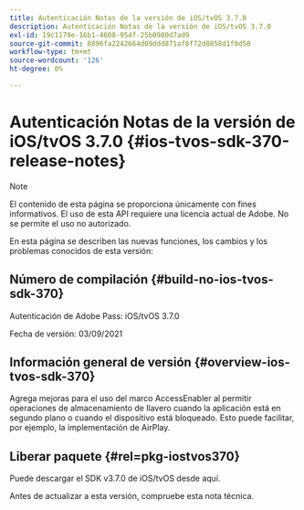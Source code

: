 ```yaml
---
title: Autenticación Notas de la versión de iOS/tvOS 3.7.0
description: Autenticación Notas de la versión de iOS/tvOS 3.7.0
exl-id: 19c1179e-16b1-4608-954f-25b0980d7ad9
source-git-commit: 8896fa2242664d09ddd871af8f72d8858d1f0d50
workflow-type: tm+mt
source-wordcount: '126'
ht-degree: 0%

---
```


# Autenticación Notas de la versión de iOS/tvOS 3.7.0 {#ios-tvos-sdk-370-release-notes}

>[!NOTE]
>
>El contenido de esta página se proporciona únicamente con fines informativos. El uso de esta API requiere una licencia actual de Adobe. No se permite el uso no autorizado.

En esta página se describen las nuevas funciones, los cambios y los problemas conocidos de esta versión:

## Número de compilación {#build-no-ios-tvos-sdk-370}

Autenticación de Adobe Pass: iOS/tvOS 3.7.0

Fecha de versión: 03/09/2021



## Información general de versión {#overview-ios-tvos-sdk-370}

Agrega mejoras para el uso del marco AccessEnabler al permitir operaciones de almacenamiento de llavero cuando la aplicación está en segundo plano o cuando el dispositivo está bloqueado. Esto puede facilitar, por ejemplo, la implementación de AirPlay.

## Liberar paquete {#rel=pkg-iostvos370}

Puede descargar el SDK v3.7.0 de iOS/tvOS desde aquí.

Antes de actualizar a esta versión, compruebe esta nota técnica.
